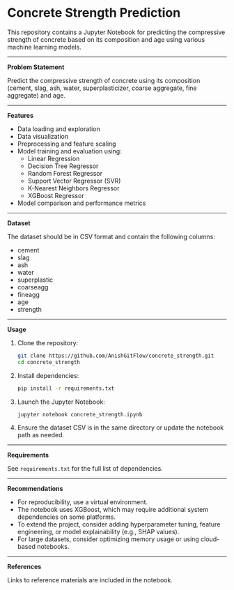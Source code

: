 # Concrete Strength Prediction

This repository contains a Jupyter Notebook for predicting the compressive strength of concrete based on its composition and age using various machine learning models.

---

**Problem Statement**

Predict the compressive strength of concrete using its composition (cement, slag, ash, water, superplasticizer, coarse aggregate, fine aggregate) and age.

---

**Features**

- Data loading and exploration
- Data visualization
- Preprocessing and feature scaling
- Model training and evaluation using:
  - Linear Regression
  - Decision Tree Regressor
  - Random Forest Regressor
  - Support Vector Regressor (SVR)
  - K-Nearest Neighbors Regressor
  - XGBoost Regressor
- Model comparison and performance metrics

---

**Dataset**

The dataset should be in CSV format and contain the following columns:

- cement
- slag
- ash
- water
- superplastic
- coarseagg
- fineagg
- age
- strength

---

**Usage**

1. Clone the repository:
   ```bash
   git clone https://github.com/AnishGitFlow/concrete_strength.git
   cd concrete_strength
   ```

2. Install dependencies:
   ```bash
   pip install -r requirements.txt
   ```

3. Launch the Jupyter Notebook:
   ```bash
   jupyter notebook concrete_strength.ipynb
   ```

4. Ensure the dataset CSV is in the same directory or update the notebook path as needed.

---

**Requirements**

See `requirements.txt` for the full list of dependencies.

---

**Recommendations**

- For reproducibility, use a virtual environment.
- The notebook uses XGBoost, which may require additional system dependencies on some platforms.
- To extend the project, consider adding hyperparameter tuning, feature engineering, or model explainability (e.g., SHAP values).
- For large datasets, consider optimizing memory usage or using cloud-based notebooks.

---

**References**

Links to reference materials are included in the notebook.
